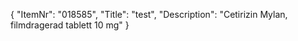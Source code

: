 {
  "ItemNr": "018585",
  "Title": "test",
  "Description": "Cetirizin Mylan, filmdragerad tablett 10 mg"
}
